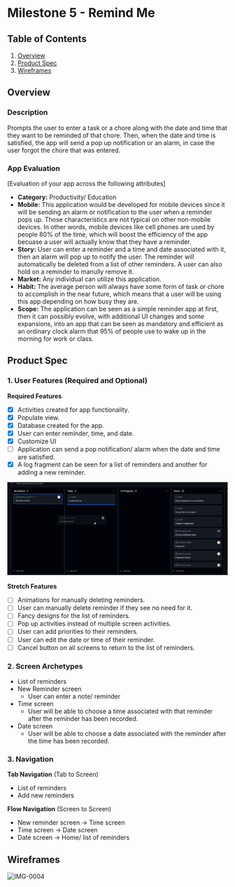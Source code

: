 # Milestone 5 - Remind Me

## Table of Contents

1. [Overview](#Overview)
1. [Product Spec](#Product-Spec)
1. [Wireframes](#Wireframes)

## Overview

### Description

Prompts the user to enter a task or a chore along with the date and time that they want to be reminded of that chore. Then, when the date and time is satisfied, the app will send a pop up notification or an alarm, in case the user forgot the chore that was entered. 

### App Evaluation

[Evaluation of your app across the following attributes]
- **Category:** Productivity/ Education
- **Mobile:** This application would be developed for mobile devices since it will be sending an alarm or notification to the user when a reminder pops up. Those characteristics are not typical on other non-mobile devices. In other words, mobile devices like cell phones are used by people 80% of the time, which will boost the efficiency of the app becuase a user will actually know that they have a reminder.
- **Story:** User can enter a reminder and a time and date associated with it, then an alarm will pop up to notify the user. The reminder will automatically be deleted from a list of other reminders. A user can also hold on a reminder to manully remove it.
- **Market:** Any individual can utilize this application.
- **Habit:** The average person will always have some form of task or chore to accomplish in the near future, which means that a user will be using this app depending on how busy they are. 
- **Scope:** The application can be seen as a simple reminder app at first, then it can possibly evolve, with additional UI changes and some expansions, into an app that can be seen as mandatory and efficient as an ordinary clock alarm that 95% of people use to wake up in the morning for work or class.

## Product Spec

### 1. User Features (Required and Optional)

**Required Features**

* [X] Activities created for app functionality.
* [X] Populate view.
* [X] Database created for the app.
* [X] User can enter reminder, time, and date.
* [X] Customize UI
* [ ] Application can send a pop notification/ alarm when the date and time are satisfied.
* [X] A log fragment can be seen for a list of reminders and another for adding a new reminder.

<img src='Week111.gif' title='Video Walkthrough' width='' alt='Video Walkthrough' />

**Stretch Features**

* [ ] Animations for manually deleting reminders.
* [ ] User can manually delete reminder if they see no need for it.
* [ ] Fancy designs for the list of reminders.
* [ ] Pop up activities instead of multiple screen activities.
* [ ] User can add priorities to their reminders.
* [ ] User can edit the date or time of their reminder.
* [ ] Cancel button on all screens to return to the list of reminders.

### 2. Screen Archetypes

- List of reminders
- New Reminder screen
  - User can enter a note/ reminder
- Time screen
  - User will be able to choose a time associated with that reminder after the reminder has been recorded.
- Date screen
  - User will be able to choose a date associated with the reminder after the time has been recorded.

### 3. Navigation

**Tab Navigation** (Tab to Screen)

* List of reminders
* Add new reminders

**Flow Navigation** (Screen to Screen)

- New reminder screen -> Time screen
- Time screen -> Date screen
- Date screen -> Home/ list of reminders


## Wireframes
![IMG-0004](https://user-images.githubusercontent.com/111332329/194975566-d8705d03-fec4-4bb0-b33e-dbb3d71e0f22.jpg)


